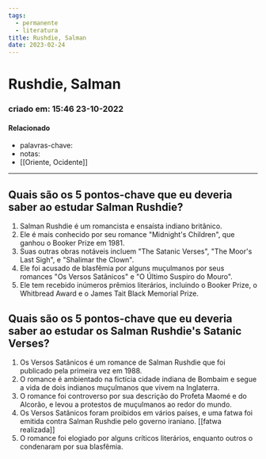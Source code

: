 ```yaml
---
tags:
  - permanente
  - literatura
title: Rushdie, Salman
date: 2023-02-24
---
```


# Rushdie, Salman

### criado em: 15:46 23-10-2022

#### Relacionado

- palavras-chave: 
- notas:
- [[Oriente, Ocidente]]
---

## Quais são os 5 pontos-chave que eu deveria saber ao estudar Salman Rushdie?

1. Salman Rushdie é um romancista e ensaísta indiano britânico.
2. Ele é mais conhecido por seu romance "Midnight's Children", que ganhou o Booker Prize em 1981. 
3. Suas outras obras notáveis incluem "The Satanic Verses", "The Moor's Last Sigh", e "Shalimar the Clown".
4. Ele foi acusado de blasfêmia por alguns muçulmanos por seus romances "Os Versos Satânicos" e "O Último Suspiro do Mouro".
5. Ele tem recebido inúmeros prêmios literários, incluindo o Booker Prize, o Whitbread Award e o James Tait Black Memorial Prize.
 

## Quais são os 5 pontos-chave que eu deveria saber ao estudar os Salman Rushdie's Satanic Verses?

1. Os Versos Satânicos é um romance de Salman Rushdie que foi publicado pela primeira vez em 1988. 
2. O romance é ambientado na fictícia cidade indiana de Bombaim e segue a vida de dois indianos muçulmanos que vivem na Inglaterra.
3. O romance foi controverso por sua descrição do Profeta Maomé e do Alcorão, e levou a protestos de muçulmanos ao redor do mundo.
4. Os Versos Satânicos foram proibidos em vários países, e uma fatwa foi emitida contra Salman Rushdie pelo governo iraniano. [[fatwa realizada]]
5. O romance foi elogiado por alguns críticos literários, enquanto outros o condenaram por sua blasfêmia.
